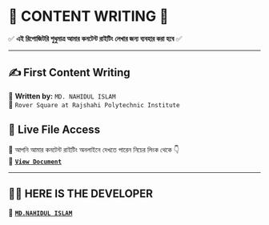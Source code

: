 # 🎨 CONTENT WRITING 🚀  

✅ **এই রিপোজিটরি শুধুমাত্র আমার কনটেন্ট রাইটিং লেখার জন্য ব্যবহার করা হবে** ✅  

---

## ✍️ First Content Writing  
📝 **Written by:** `MD. NAHIDUL ISLAM`  
📍 `Rover Square at Rajshahi Polytechnic Institute`
## 🔗 Live File Access  
🔹 আপনি আমার কনটেন্ট রাইটিং অনলাইনে দেখতে পারেন নিচের লিংক থেকে 👇  
🔗 **[`View Document`](https://docs.google.com/document/d/1djjSB87SQa6jcVl4ksJjbeVD-Ecz4Zln3sEhnO9QRrw/edit?usp=sharing)**

---
## 👨‍💻 HERE IS THE DEVELOPER
🔗 **[`MD.NAHIDUL ISLAM`](https://cybercop-404.github.io/)**
